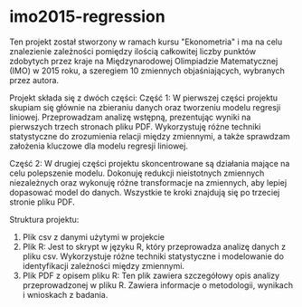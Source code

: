 # imo2015-regression
Ten projekt został stworzony w ramach kursu "Ekonometria" i ma na celu znalezienie zależności pomiędzy ilością całkowitej liczby punktów zdobytych przez kraje na Międzynarodowej Olimpiadzie Matematycznej (IMO) w 2015 roku, a szeregiem 10 zmiennych objaśniających, wybranych przez autora.

Projekt składa się z dwóch części:
Część 1:
W pierwszej części projektu skupiam się głównie na zbieraniu danych oraz tworzeniu modelu regresji liniowej. Przeprowadzam analizę wstępną, prezentując wyniki na pierwszych trzech stronach pliku PDF. Wykorzystuję różne techniki statystyczne do zrozumienia relacji między zmiennymi, a także sprawdzam założenia kluczowe dla modelu regresji liniowej.

Część 2:
W drugiej części projektu skoncentrowane są działania mające na celu polepszenie modelu. Dokonuję redukcji nieistotnych zmiennych niezależnych oraz wykonuję różne transformacje na zmiennych, aby lepiej dopasować model do danych. Wszystkie te kroki znajdują się po trzeciej stronie pliku PDF.


Struktura projektu:
1) Plik csv z danymi użytymi w projekcie
2) Plik R: Jest to skrypt w języku R, który przeprowadza analizę danych z pliku csv. Wykorzystuje różne techniki statystyczne i modelowanie do identyfikacji zależności między zmiennymi.
3) Plik PDF z opisem pliku R: Ten plik zawiera szczegółowy opis analizy przeprowadzonej w pliku R. Zawiera informacje o metodologii, wynikach i wnioskach z badania.
